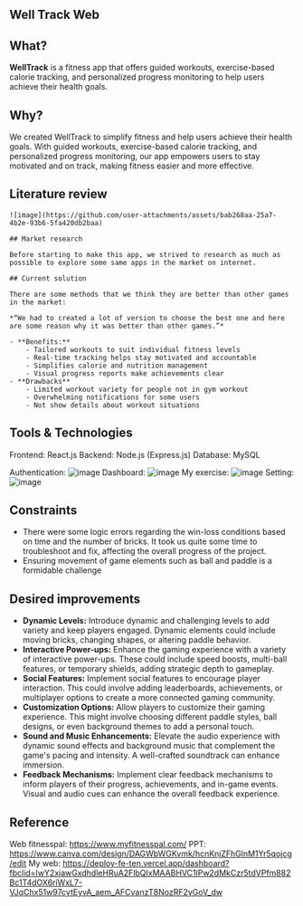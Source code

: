 ## **Well Track Web**
## **What?**

**WellTrack** is a fitness app that offers guided workouts, exercise-based calorie tracking, and personalized progress monitoring to help users achieve their health goals.

## **Why?**

We created WellTrack to simplify fitness and help users achieve their health goals. With guided workouts, exercise-based calorie tracking, and personalized progress monitoring, our app empowers users to stay motivated and on track, making fitness easier and more effective.

## **Literature review**
    ![image](https://github.com/user-attachments/assets/bab268aa-25a7-4b2e-93b6-5fa420db2baa)

    ## Market research
    
    Before starting to make this app, we strived to research as much as possible to explore some same apps in the market on internet.
    
    ## Current solution
    
    There are some methods that we think they are better than other games in the market:
    
    *“We had to created a lot of version to choose the best one and here are some reason why it was better than other games.”*
    
    - **Benefits:**
        - Tailored workouts to suit individual fitness levels
        - Real-time tracking helps stay motivated and accountable
        - Simplifies calorie and nutrition management
        - Visual progress reports make achievements clear
    - **Drawbacks**
        - Limited workout variety for people not in gym workout
        - Overwhelming notifications for some users
        - Not show details about workout situations

## **Tools & Technologies**

Frontend: React.js
Backend: Node.js (Express.js)
Database: MySQL

Authentication:
![image](https://github.com/user-attachments/assets/2466eb8e-a66f-4391-a12c-3b0e89fa441a)
Dashboard:
![image](https://github.com/user-attachments/assets/bdba30b8-4285-431f-96ca-18b3d1ef916b)
My exercise:
![image](https://github.com/user-attachments/assets/b4c8bb5e-a36e-4f94-a6f2-08f9f846f16b)
Setting:
![image](https://github.com/user-attachments/assets/97e35a8e-c52f-49f5-a832-fc77d0b94a61)

## **Constraints**

- There were some logic errors regarding the win-loss conditions based on time and the number of bricks. It took us quite some time to troubleshoot and fix, affecting the overall progress of the project.
- Ensuring movement of game elements such as ball and paddle is a formidable challenge

## **Desired improvements**

- **Dynamic Levels:** Introduce dynamic and challenging levels to add variety and keep players engaged. Dynamic elements could include moving bricks, changing shapes, or altering paddle behavior.
- **Interactive Power-ups:** Enhance the gaming experience with a variety of interactive power-ups. These could include speed boosts, multi-ball features, or temporary shields, adding strategic depth to gameplay.
- **Social Features:** Implement social features to encourage player interaction. This could involve adding leaderboards, achievements, or multiplayer options to create a more connected gaming community.
- **Customization Options:** Allow players to customize their gaming experience. This might involve choosing different paddle styles, ball designs, or even background themes to add a personal touch.
- **Sound and Music Enhancements:** Elevate the audio experience with dynamic sound effects and background music that complement the game's pacing and intensity. A well-crafted soundtrack can enhance immersion.
- **Feedback Mechanisms:** Implement clear feedback mechanisms to inform players of their progress, achievements, and in-game events. Visual and audio cues can enhance the overall feedback experience.

## **Reference**

Web fitnesspal: https://www.myfitnesspal.com/
PPT: https://www.canva.com/design/DAGWbWGKvmk/hcnKnjZFhGlnM1Yr5qojcg/edit
My web: https://deploy-fe-ten.vercel.app/dashboard?fbclid=IwY2xjawGxdhdleHRuA2FlbQIxMAABHVC1lPw2dMkCzr5tdVPfm882Bc1T4dOX6riWxL7-VJqChx51w97cytEyvA_aem_AFCvanzT8NozRF2yGoV_dw
